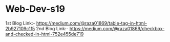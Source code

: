 # Web-Dev-s19
1st Blog Link:-
https://medium.com/@raza01869/table-tag-in-html-2b927109c1f5
2nd Blog Link:-
https://medium.com/@raza01869/checkbox-and-checked-in-html-752e455de719
